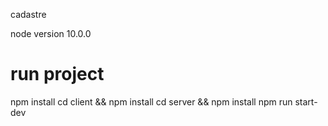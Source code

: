 cadastre

node version 10.0.0
# run project
npm install
cd client && npm install
cd server && npm install
npm run start-dev